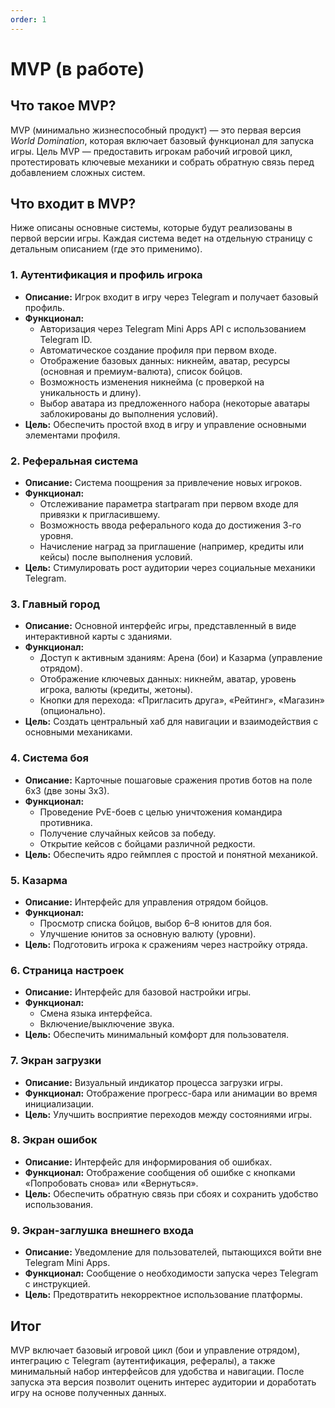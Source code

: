 ```yaml
---
order: 1
---
```


# MVP (в работе)

## Что такое MVP?

MVP (минимально жизнеспособный продукт) — это первая версия _World Domination_, которая включает базовый функционал для запуска игры. Цель MVP — предоставить игрокам рабочий игровой цикл, протестировать ключевые механики и собрать обратную связь перед добавлением сложных систем.

## Что входит в MVP?

Ниже описаны основные системы, которые будут реализованы в первой версии игры. Каждая система ведет на отдельную страницу с детальным описанием (где это применимо).

### 1. Аутентификация и профиль игрока

- **Описание:** Игрок входит в игру через Telegram и получает базовый профиль.
- **Функционал:**
  - Авторизация через Telegram Mini Apps API с использованием Telegram ID.
  - Автоматическое создание профиля при первом входе.
  - Отображение базовых данных: никнейм, аватар, ресурсы (основная и премиум-валюта), список бойцов.
  - Возможность изменения никнейма (с проверкой на уникальность и длину).
  - Выбор аватара из предложенного набора (некоторые аватары заблокированы до выполнения условий).
- **Цель:** Обеспечить простой вход в игру и управление основными элементами профиля.

### 2. Реферальная система

- **Описание:** Система поощрения за привлечение новых игроков.
- **Функционал:**
  - Отслеживание параметра startparam при первом входе для привязки к пригласившему.
  - Возможность ввода реферального кода до достижения 3-го уровня.
  - Начисление наград за приглашение (например, кредиты или кейсы) после выполнения условий.
- **Цель:** Стимулировать рост аудитории через социальные механики Telegram.

### 3. Главный город

- **Описание:** Основной интерфейс игры, представленный в виде интерактивной карты с зданиями.
- **Функционал:**
  - Доступ к активным зданиям: Арена (бои) и Казарма (управление отрядом).
  - Отображение ключевых данных: никнейм, аватар, уровень игрока, валюты (кредиты, жетоны).
  - Кнопки для перехода: «Пригласить друга», «Рейтинг», «Магазин» (опционально).
- **Цель:** Создать центральный хаб для навигации и взаимодействия с основными механиками.

### 4. Система боя

- **Описание:** Карточные пошаговые сражения против ботов на поле 6x3 (две зоны 3x3).
- **Функционал:**
  - Проведение PvE-боев с целью уничтожения командира противника.
  - Получение случайных кейсов за победу.
  - Открытие кейсов с бойцами различной редкости.
- **Цель:** Обеспечить ядро геймплея с простой и понятной механикой.

### 5. Казарма

- **Описание:** Интерфейс для управления отрядом бойцов.
- **Функционал:**
  - Просмотр списка бойцов, выбор 6–8 юнитов для боя.
  - Улучшение юнитов за основную валюту (уровни).
- **Цель:** Подготовить игрока к сражениям через настройку отряда.

### 6. Страница настроек

- **Описание:** Интерфейс для базовой настройки игры.
- **Функционал:**
  - Смена языка интерфейса.
  - Включение/выключение звука.
- **Цель:** Обеспечить минимальный комфорт для пользователя.

### 7. Экран загрузки

- **Описание:** Визуальный индикатор процесса загрузки игры.
- **Функционал:** Отображение прогресс-бара или анимации во время инициализации.
- **Цель:** Улучшить восприятие переходов между состояниями игры.

### 8. Экран ошибок

- **Описание:** Интерфейс для информирования об ошибках.
- **Функционал:** Отображение сообщения об ошибке с кнопками «Попробовать снова» или «Вернуться».
- **Цель:** Обеспечить обратную связь при сбоях и сохранить удобство использования.

### 9. Экран-заглушка внешнего входа

- **Описание:** Уведомление для пользователей, пытающихся войти вне Telegram Mini Apps.
- **Функционал:** Сообщение о необходимости запуска через Telegram с инструкцией.
- **Цель:** Предотвратить некорректное использование платформы.

## Итог

MVP включает базовый игровой цикл (бои и управление отрядом), интеграцию с Telegram (аутентификация, рефералы), а также минимальный набор интерфейсов для удобства и навигации. После запуска эта версия позволит оценить интерес аудитории и доработать игру на основе полученных данных.
